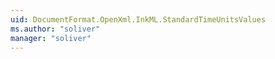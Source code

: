 ```yaml
---
uid: DocumentFormat.OpenXml.InkML.StandardTimeUnitsValues
ms.author: "soliver"
manager: "soliver"
---
```

